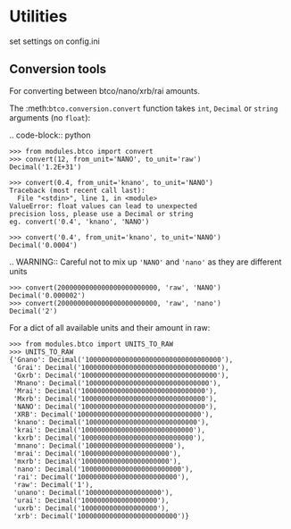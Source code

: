 





Utilities
==========
set settings on config.ini

Conversion tools
----------------

For converting between btco/nano/xrb/rai amounts.

The :meth:`btco.conversion.convert` function takes ``int``, ``Decimal`` or ``string`` arguments (no ``float``):

.. code-block:: python

    >>> from modules.btco import convert
    >>> convert(12, from_unit='NANO', to_unit='raw')
    Decimal('1.2E+31')

    >>> convert(0.4, from_unit='knano', to_unit='NANO')
    Traceback (most recent call last):
      File "<stdin>", line 1, in <module>
    ValueError: float values can lead to unexpected
    precision loss, please use a Decimal or string
    eg. convert('0.4', 'knano', 'NANO')

    >>> convert('0.4', from_unit='knano', to_unit='NANO')
    Decimal('0.0004')



.. WARNING::
   Careful not to mix up ``'NANO'`` and ``'nano'`` as they are different units

    >>> convert(2000000000000000000000000, 'raw', 'NANO')
    Decimal('0.000002')
    >>> convert(2000000000000000000000000, 'raw', 'nano')
    Decimal('2')

For a dict of all available units and their amount in raw:

    >>> from modules.btco import UNITS_TO_RAW
    >>> UNITS_TO_RAW
    {'Gnano': Decimal('1000000000000000000000000000000000'),
     'Grai': Decimal('1000000000000000000000000000000000'),
     'Gxrb': Decimal('1000000000000000000000000000000000'),
     'Mnano': Decimal('1000000000000000000000000000000'),
     'Mrai': Decimal('1000000000000000000000000000000'),
     'Mxrb': Decimal('1000000000000000000000000000000'),
     'NANO': Decimal('1000000000000000000000000000000'),
     'XRB': Decimal('1000000000000000000000000000000'),
     'knano': Decimal('1000000000000000000000000000'),
     'krai': Decimal('1000000000000000000000000000'),
     'kxrb': Decimal('1000000000000000000000000000'),
     'mnano': Decimal('1000000000000000000000'),
     'mrai': Decimal('1000000000000000000000'),
     'mxrb': Decimal('1000000000000000000000'),
     'nano': Decimal('1000000000000000000000000'),
     'rai': Decimal('1000000000000000000000000'),
     'raw': Decimal('1'),
     'unano': Decimal('1000000000000000000'),
     'urai': Decimal('1000000000000000000'),
     'uxrb': Decimal('1000000000000000000'),
     'xrb': Decimal('1000000000000000000000000')}

